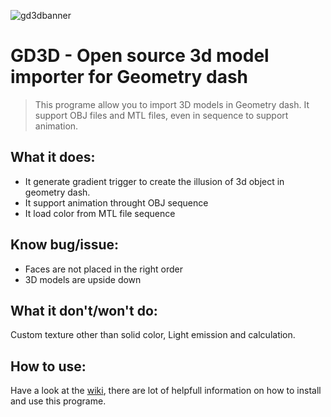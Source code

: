![gd3dbanner](https://github.com/tbvns/GD3D/assets/69420062/4aefb227-30f8-4f62-9de8-dfecd6e8bb21)

# GD3D - Open source 3d model importer for Geometry dash

> This programe allow you to import 3D models in Geometry dash. It support OBJ files and MTL files, even in sequence to support animation.

## What it does:
- It generate gradient trigger to create the illusion of 3d object in geometry dash.
- It support animation throught OBJ sequence
- It load color from MTL file sequence

## Know bug/issue:
- Faces are not placed in the right order
- 3D models are upside down

## What it don't/won't do:
Custom texture other than solid color, Light emission and calculation.

## How to use:
Have a look at the [wiki](https://github.com/tbvns/GD3D/wiki), there are lot of helpfull information on how to install and use this programe.
